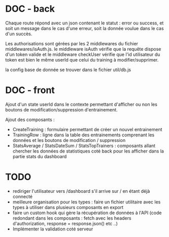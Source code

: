 # DOC - back

Chaque route répond avec un json contenant le statut : error ou success, et soit un message dans le cas d'une erreur, soit la donnée voulue dans le cas d'un succès.

Les authorisations sont gérées par les 2 middlewares du fichier middlewares/isAuth.js. le middleware isAuth vérifie que la requête dispose d'un token valide et le middleware checkUser vérifie que l'id utilisateur du token est bien le même userId que celui du training à modifier/supprimer.

la config base de donnée se trouver dans le fichier util/db.js

# DOC - front
Ajout d'un state userId dans le contexte permettant d'afficher ou non les boutons de modification/suppression d'entrainement.

Ajout des composants : 
  - CreateTraining : formulaire permettant de créer un nouvel entrainement
  - TrainingRow : ligne dans la table des entrainements comprenant les données et les boutons de modification / suppression
  - StatsAverage / StatsDateSum / StatsTopTrainers : composants allant chercher les données de statistiques coté back pour les afficher dans la partie stats du dashboard

# TODO
- rediriger l'utilisateur vers /dashboard s'il arrive sur / en étant déjà connecté
- meilleure organisation pour les types : faire un fichier utilitaire avec les types à utiliser dans plusieurs composants en export
- faire un custom hook qui gère la récupération de données à l'API (code redondant dans les composants : fetch avec les headers d'authorization, response = response.json() etc ..)
- Implémenter la validation coté serveur
